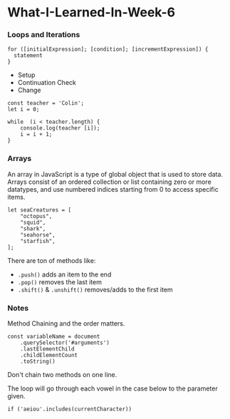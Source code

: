 # What-I-Learned-In-Week-6

### Loops and Iterations
```
for ([initialExpression]; [condition]; [incrementExpression]) {
  statement
}
```

* Setup
* Continuation Check
* Change

```
const teacher = 'Colin';
let i = 0;

while  (i < teacher.length) {
    console.log(teacher [i]);
    i = i + 1;
}
```

### Arrays
An array in JavaScript is a type of global object that is used to store data. Arrays consist of an ordered collection or list containing zero or more datatypes, and use numbered indices starting from 0 to access specific items.
```
let seaCreatures = [
    "octopus",
    "squid",
    "shark",
    "seahorse",
    "starfish",
];
```
There are ton of methods like:
* `.push()` adds an item to the end
* `.pop()` removes the last item
* `.shift()` & `.unshift()` removes/adds to the first item

### Notes
Method Chaining and the order matters.

```
const variableName = document
    .querySelector('#arguments')
    .lastElementChild
    .childElementCount
    .toString()
```

Don't chain two methods on one line.

The loop will go through each vowel in the case below to the parameter given.
```
if ('aeiou'.includes(currentCharacter))
```